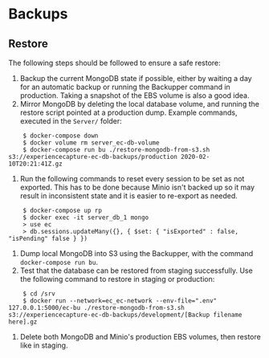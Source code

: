 # Backups

## Restore

The following steps should be followed to ensure a safe restore:

1. Backup the current MongoDB state if possible, either by waiting a day for an automatic backup or running the Backupper command in production. Taking a snapshot of the EBS volume is also a good idea.
1. Mirror MongoDB by deleting the local database volume, and running the restore script pointed at a production dump. Example commands, executed in the `Server/` folder:

```shell
    $ docker-compose down
    $ docker volume rm server_ec-db-volume
    $ docker-compose run bu ./restore-mongodb-from-s3.sh s3://experiencecapture-ec-db-backups/production 2020-02-10T20:21:41Z.gz
```

1. Run the following commands to reset every session to be set as not exported. This has to be done because Minio isn't backed up so it may result in inconsistent state and it is easier to re-export as needed.

```shell
    $ docker-compose up rp
    $ docker exec -it server_db_1 mongo
    > use ec
    > db.sessions.updateMany({}, { $set: { "isExported" : false, "isPending" false } })
```

1. Dump local MongoDB into S3 using the Backupper, with the command `docker-compose run bu`.
1. Test that the database can be restored from staging successfully. Use the following command to restore in staging or production:

```shell
    $ cd /srv
    $ docker run --network=ec_ec-network --env-file=".env" 127.0.0.1:5000/ec-bu ./restore-mongodb-from-s3.sh s3://experiencecapture-ec-db-backups/development/[Backup filename here].gz
```

1. Delete both MongoDB and Minio's production EBS volumes, then restore like in staging.